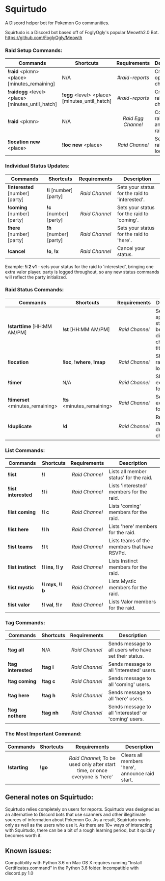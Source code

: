 # Squirtudo
A Discord helper bot for Pokemon Go communities.

Squirtudo is a Discord bot based off of FoglyOgly's popular Meowth2.0 Bot. https://github.com/FoglyOgly/Meowth

### Raid Setup Commands:

| Commands | Shortcuts | Requirements  | Description |
| -------- | --------- |:-------------:| ------------|
| **!raid** \<pkmn\> \<place\> \[minutes_remaining\] | N/A | *#raid-reports* | Creates an open raid channel. |
| **!raidegg** \<level\> \<place\> \[minutes_until_hatch\] | **!egg** \<level\> \<place\> \[minutes_until_hatch\] |*#raid-reports* | Creates a raid egg channel. |
| **!raid** \<pkmn\> | N/A | *Raid Egg Channel* | Converts raid egg to an open raid. |
| **!location new** \<place\> | **!loc new** \<place\> | *Raid Channel* | Sets the raid location. |


### Individual Status Updates:

| Commands | Shortcuts | Requirements  | Description |
| -------- | --------- |:-------------:| ------------|
| **!interested** \[number\] \[party\] | **!i** \[number\] \[party\] | *Raid Channel* | Sets your status for the raid to 'interested'. |
| **!coming** \[number\] \[party\] | **!c** \[number\] \[party\] | *Raid Channel* | Sets your status for the raid to 'coming'. |
| **!here** \[number\] \[party\]| **!h** \[number\] \[party\] | *Raid Channel* | Sets your status for the raid to 'here'. |
| **!cancel**  | **!o**, **!x** | *Raid Channel* | Cancel your status. |

Example: **!i 2 v1** - sets your status for the raid to 'interested', bringing one extra valor player.
party is logged throughout, so any new status commands will reflect the party initialized.

### Raid Status Commands:

| Commands | Shortcuts | Requirements  | Description |
| -------- | --------- |:-------------:| ------------|
| **!starttime** \[HH:MM AM/PM\] | **!st** \[HH:MM AM/PM\] | *Raid Channel* | Set approximate start time to be displayed in channel title. |
| **!location** | **!loc**, **!where**, **!map** | *Raid Channel* | Shows the raid location. |
| **!timer** | N/A | *Raid Channel* | Shows the expiry time for the raid. |
| **!timerset** \<minutes_remaining\> | **!ts** \<minutes_remaining\> | *Raid Channel* | Set the expiry time for the raid. |
| **!duplicate** | **!d** | *Raid Channel* | Reports the raid as a duplicate channel. |

### List Commands:

| Commands | Shortcuts | Requirements  | Description |
| -------- | --------- |:-------------:| ------------|
| **!list**  | **!l** | *Raid Channel* | Lists all member status' for the raid. |
| **!list interested** | **!l i** | *Raid Channel* | Lists 'interested' members for the raid. |
| **!list coming**  | **!l c** | *Raid Channel* | Lists 'coming' members for the raid. |
| **!list here** | **!l h** | *Raid Channel* | Lists 'here' members for the raid. |
| **!list teams** | **!l t** | *Raid Channel* | Lists teams of the members that have RSVPd. |
| **!list instinct**  | **!l ins**, **!l y** | *Raid Channel* | Lists Instinct members for the raid. |
| **!list mystic** | **!l mys**, **!l b** | *Raid Channel* | Lists Mystic members for the raid. |
| **!list valor** | **!l val**, **!l r** | *Raid Channel* | Lists Valor members for the raid. |

### Tag Commands:
| Commands | Shortcuts | Requirements  | Description |
| -------- | --------- |:-------------:| ------------|
| **!tag all** <message>  | N/A | *Raid Channel* | Sends message to all users who have set their status. |
| **!tag interested** <message> | **!tag i** <message> | *Raid Channel* | Sends message to all 'interested' users. |
| **!tag coming** <message> | **!tag c** <message> | *Raid Channel* | Sends message to all 'coming' users. |
| **!tag here** <message> | **!tag h** <message> | *Raid Channel* | Sends message to all 'here' users. |
| **!tag nothere** <message> | **!tag nh** <message> | *Raid Channel* | Sends message to all 'interested' or 'coming' users. |

### The Most Important Command:
| Commands | Shortcuts | Requirements  | Description |
| -------- | --------- |:-------------:| ------------|
| **!starting** | **!go** |*Raid Channel*; To be used only after start time, or once everyone is 'here' | Clears all members 'here', announce raid start. |


## General notes on Squirtudo:

Squirtudo relies completely on users for reports. Squirtudo was designed as an alternative to Discord bots that use scanners and other illegitimate sources of information about Pokemon Go. As a result, Squirtudo works only as well as the users who use it. As there are 10+ ways of interacting with Squirtudo, there can be a bit of a rough learning period, but it quickly becomes worth it.

## Known issues:

Compatibility with Python 3.6 on Mac OS X requires running "Install Certificates.command" in the Python 3.6 folder. Incompatible with discord.py 1.0
